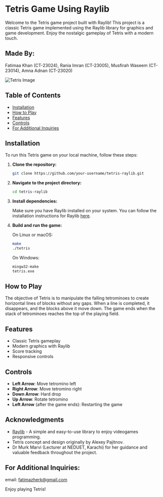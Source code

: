# Tetris Game Using Raylib

Welcome to the Tetris game project built with Raylib! This project is a classic Tetris game implemented using the Raylib library for graphics and game development. Enjoy the nostalgic gameplay of Tetris with a modern touch.
## Made By:
Fatimaa Khan (CT-23024),
Rania Imran (CT-23005),
Musfirah Waseem (CT-23014),
Amna Adnan (CT-23020)


![Tetris Image](https://ychef.files.bbci.co.uk/624x351/p0102gs2.jpg)

## Table of Contents

- [Installation](#installation)
- [How to Play](#how-to-play)
- [Features](#features)
- [Controls](#controls)
- [For Additional Inquiries](#for-additional-inquiries)

## Installation

To run this Tetris game on your local machine, follow these steps:

1. **Clone the repository:**

    ```sh
    git clone https://github.com/your-username/tetris-raylib.git
    ```

2. **Navigate to the project directory:**

    ```sh
    cd tetris-raylib
    ```

3. **Install dependencies:**

    Make sure you have Raylib installed on your system. You can follow the installation instructions for Raylib [here](https://www.raylib.com/).

4. **Build and run the game:**

    On Linux or macOS:

    ```sh
    make
    ./tetris
    ```

    On Windows:

    ```sh
    mingw32-make
    tetris.exe
    ```

## How to Play

The objective of Tetris is to manipulate the falling tetrominoes to create horizontal lines of blocks without any gaps. When a line is completed, it disappears, and the blocks above it move down. The game ends when the stack of tetrominoes reaches the top of the playing field.

## Features

- Classic Tetris gameplay
- Modern graphics with Raylib
- Score tracking
- Responsive controls

## Controls

- **Left Arrow**: Move tetromino left
- **Right Arrow**: Move tetromino right
- **Down Arrow**: Hard drop
- **Up Arrow**: Rotate tetromino
- **Left Arrow** (after the game ends): Restarting the game

## Acknowledgments

- [Raylib](https://www.raylib.com/) - A simple and easy-to-use library to enjoy videogames programming.
- Tetris concept and design originally by Alexey Pajitnov.
- Dr Murk Marvi (Lecturer at NEDUET, Karachi) for her guidance and valuable feedback throughout the project.


## For Additional Inquiries:
email: fatimazherk@gmail.com

Enjoy playing Tetris!

